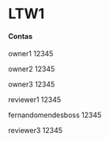 # LTW1

#### Contas
owner1      12345

owner2      12345

owner3      12345

reviewer1   12345

fernandomendesboss   12345

reviewer3   12345
